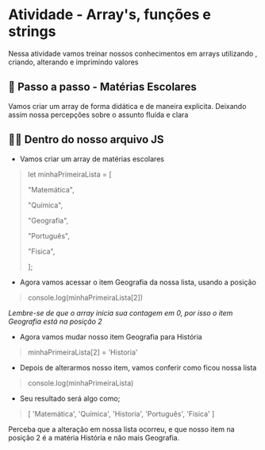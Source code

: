 # Atividade - Array's, funções e strings

Nessa atividade vamos treinar nossos conhecimentos em arrays utilizando , criando, alterando e imprimindo valores

## 🎲 Passo a passo - Matérias Escolares

Vamos criar um array de forma didática e de maneira explicita. Deixando assim nossa percepções sobre o assunto fluída e clara

## 👨‍💻 Dentro do nosso arquivo JS

* Vamos criar um array de matérias escolares
 
> let minhaPrimeiraLista = [
> 
>   "Matemática",
> 
>   "Química",
> 
>   "Geografia",
> 
>   "Português",
> 
>   "Fisica",
> 
> ];

* Agora vamos acessar o item Geografia da nossa lista, usando a posição

> console.log(minhaPrimeiraLista[2])

*Lembre-se de que o array inicia sua contagem em 0, por isso o item Geografia está na posição 2*

* Agora vamos mudar nosso item Geografia para História

> minhaPrimeiraLista[2] = 'Historia'

* Depois de alterarmos nosso item, vamos conferir como ficou nossa lista
> console.log(minhaPrimeiraLista)

* Seu resultado será algo como;

> [ 'Matemática', 'Química', 'Historia', 'Português', 'Fisica' ]

Perceba que a alteração em nossa lista ocorreu, e que nosso item na posição 2 é a matéria História e não mais Geografia.

